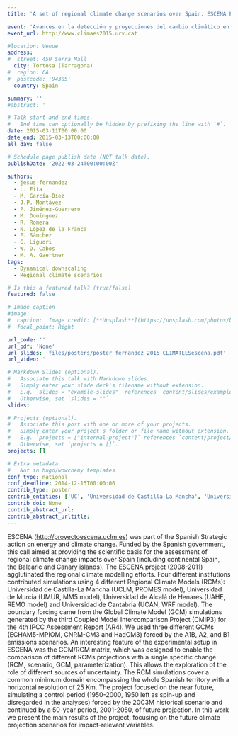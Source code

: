 ```yaml
---
title: 'A set of regional climate change scenarios over Spain: ESCENA Project'

event: 'Avances en la detección y proyecciones del cambio climático en España a la luz del 5º informe del IPCC'
event_url: http://www.climaes2015.urv.cat

#location: Venue
address:
#  street: 450 Serra Mall
  city: Tortosa (Tarragona)
#  region: CA
#  postcode: '94305'
  country: Spain

summary: ''
#abstract: ''

# Talk start and end times.
#   End time can optionally be hidden by prefixing the line with `#`.
date: 2015-03-11T00:00:00
date_end: 2015-03-13T00:00:00
all_day: false

# Schedule page publish date (NOT talk date).
publishDate: '2022-03-24T00:00:00Z'

authors: 
  - jesus-fernandez
  - L. Fita
  - M. García-Díez
  - J.P. Montávez
  - P. Jiménez-Guerrero
  - M. Domínguez
  - R. Romera
  - N. López de la Franca
  - E. Sánchez
  - G. Liguori
  - W. D. Cabos
  - M. A. Gaertner
tags: 
  - Dynamical downscaling
  - Regional climate scenarios

# Is this a featured talk? (true/false)
featured: false

# Image caption
#image:
#  caption: 'Image credit: [**Unsplash**](https://unsplash.com/photos/bzdhc5b3Bxs)'
#  focal_point: Right

url_code: ''
url_pdf: 'None'
url_slides: 'files/posters/poster_fernandez_2015_CLIMATEESescena.pdf'
url_video: ''

# Markdown Slides (optional).
#   Associate this talk with Markdown slides.
#   Simply enter your slide deck's filename without extension.
#   E.g. `slides = "example-slides"` references `content/slides/example-slides.md`.
#   Otherwise, set `slides = ""`.
slides:

# Projects (optional).
#   Associate this post with one or more of your projects.
#   Simply enter your project's folder or file name without extension.
#   E.g. `projects = ["internal-project"]` references `content/project/deep-learning/index.md`.
#   Otherwise, set `projects = []`.
projects: []

# Extra metadata
#   Not in hugo/wowchemy templates
conf_type: national
conf_deadline: 2014-12-15T00:00:00
contrib_type: poster
contrib_entities: ['UC', 'Universidad de Castilla-La Mancha', 'Universidad de Murcia', 'Universidad de Alcalá de Henares']
contrib_doi: None
contrib_abstract_url: 
contrib_abstract_urltitle: 
---
```


ESCENA (http://proyectoescena.uclm.es) was part of the Spanish Strategic action on energy and
climate change. Funded by the Spanish government, this call aimed at providing the scientific basis
for the assessment of regional climate change impacts over Spain (including continental Spain, the
Balearic and Canary islands). The ESCENA project (2008-2011) agglutinated the regional climate
modelling efforts. Four different institutions contributed simulations using 4 different Regional Climate
Models (RCMs): Universidad de Castilla-La Mancha (UCLM, PROMES model), Universidad de
Murcia (UMUR, MM5 model), Universidad de Alcalá de Henares (UAHE, REMO model) and
Universidad de Cantabria (UCAN, WRF model).
The boundary forcing came from the Global Climate Model (GCM) simulations generated by the third
Coupled Model Intercomparison Project (CMIP3) for the 4th IPCC Assessment Report (AR4). We
used three different GCMs (ECHAM5-MPIOM, CNRM-CM3 and HadCM3) forced by the A1B, A2, and
B1 emissions scenarios. An interesting feature of the experimental setup in ESCENA was the
GCM/RCM matrix, which was designed to enable the comparison of different RCMs projections with a
single specific change (RCM, scenario, GCM, parameterization). This allows the exploration of the
role of different sources of uncertainty. The RCM simulations cover a common minimum domain
encompassing the whole Spanish territory with a horizontal resolution of 25 Km.
The project focused on the near future, simulating a control period (1950-2000, 1950 left as spin-up
and disregarded in the analyses) forced by the 20C3M historical scenario and continued by a 50-year
period, 2001-2050, of future projection. In this work we present the main results of the project,
focusing on the future climate projection scenarios for impact-relevant variables.
